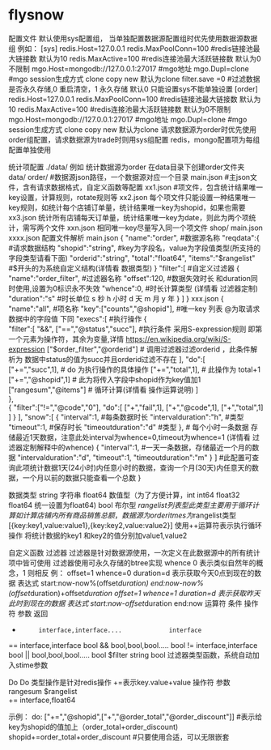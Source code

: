 # flysnow
配置文件
  默认使用sys配置组，
  当单独配置数据源配置组时优先使用数据源数据组
  例如：
    [sys]
    redis.Host=127.0.0.1
    redis.MaxPoolConn=100               #redis链接池最大链接数 默认为10
    redis.MaxActive=100                 #redis连接池最大活跃链接数 默认为0不限制
    mgo.Host=mongodb://127.0.0.1:27017  #mgo地址
    mgo.Dupl=clone                      #mgo session生成方式 clone copy new 默认为clone
    filter.save =0                      #过滤数据是否永久存储,0 重启清空，1 永久存储 默认0 只能设置sys不能单独设置
    [order]
    redis.Host=127.0.0.1
    redis.MaxPoolConn=100               #redis链接池最大链接数 默认为10
    redis.MaxActive=100                 #redis连接池最大活跃链接数 默认为0不限制
    mgo.Host=mongodb://127.0.0.1:27017  #mgo地址
    mgo.Dupl=clone                      #mgo session生成方式 clone copy new 默认为clone
  请求数据源为order时优先使用order组配置，请求数据源为trade时则用sys组配置
  redis，mongo配置项为每组配置单独使用

统计项配置
  ./data/
  例如 统计数据源为order
  在data目录下创建order文件夹
  data/
    order/                              #数据源json路径，一个数据源对应一个目录
      main.json                         #主json文件，含有请求数据格式，自定义函数等配置
      xx1.json                          #项文件，包含统计结果唯一key设置，计算规则，rotate规则等
      xx2.json                            每个项文件只能设置一种结果唯一key规则，如统计每个店铺订单量，统计结果唯一key为shopid，如果也需要
      xx3.json                            统计所有店铺每天订单量，统计结果唯一key为date，则此为两个项统计，需写两个文件
      xxn.json                            相同唯一key尽量写入同一个项文件
    shop/
      main.json
      xxxx.json
配置文件解析
  main.json
     {
       "name":"order",                  #数据源名称
       "reqdata":{                      #请求数据结构
         "shopid":"string",             #key为字段名，value为字段值类型(所支持的字段类型请看下面)
         "orderid":"string",
         "total":"float64",
         "items":"$rangelist"           #$开头的为系统自定义结构(详情看 数据类型)
         }
       "filter":[                       #自定义过滤器
         {
           "name":"order_filter",       #过滤器名称
           "offset":120,                #数据失效时长 和duration同时使用,设置为0标识永不失效
           "whence":0,                  #时长计算类型 (详情看 过滤器定制)
           "duration":"s"               #时长单位 s 秒 h 小时 d 天 m 月 y 年
           }
         ]
     }
  xxx.json
     {
       "name":"all",                    #项名称
       "key":["counts","@shopid"],      #唯一key 列表  @为取请求数据中的字段值 下同
       "execs":[                        #执行操作
         {                              
           "filter":[
              "&&",
              ["==","@status","succ"], #执行条件 采用S-expression规则 即第一个元素为操作符，其余为变量,详情  https://en.wikipedia.org/wiki/S-expression
              ["$order_filter","@orderid"] # 调用过滤器过滤orderid ，此条件解析为 数据中status的值为succ并且orderid过滤不存在
           ],
           "do":[                       
             ["+=","succ",1],            # do 为执行操作的具体操作 
             ["+=","total",1],           # 此操作为 total+1
             ["+=","@shopid",1]          # 此为将传入字段中shopid作为key值加1
             ["rangesum","@items"]       # 循环计算(详情看 操作运算说明)
           ]                            
         },                            
         {
           "filter":["!=","@code","0"],
           "do":[
             ["+","fail",1],
             ["+","@code",1],
             ["+","total",1]
           ]
         }
       ],
       "snow":[
         {
           "interval":1,                #每条数据时长
           "intervalduration":"h",      #类型
           "timeout":1,                 #保存时长
           "timeoutduration":"d"        #类型
         },                             # 每个小时一条数据 存储最近1天数据，注意此处interval为whence=0,timeout为whence=1 (详情看 过滤器定制解释中的whence)
          {
           "interval":1,                #一天一条数据，存储最近一个月的数据
           "intervalduration":"d",
           "timeout":1,
           "timeoutduration":"m"
         }
       ]                                #此配置可查询此项统计数据1天(24小时)内任意小时的数据，查询一个月(30天)内任意天的数据，一个月以前的数据只能查看一个总数
     }

数据类型
   string  字符串
   float64 数值型（为了方便计算，int int64 float32 float64 统一设置为float64)
   bool    布尔型
   $rangelist 列表型 此类型主要用于循环计算 如计算店铺内所有商品销售总额，数据源为order itmes为$rangelist类型 [{key:key1,value:value1},{key:key2,value:value2}]
                  使用++运算符表示执行循环操作 将统计数据的key1 和key2的值分别加value1,value2

自定义函数
  过滤器
    过滤器是针对数据源使用，一次定义在此数据源中的所有统计项中皆可使用
    过滤器使用可永久存储的btree实现
    whence  0 表示类似自然年的概念，1 则相反
       例：
          offset=1
          whence=0
          duration=d
          表示获取今天0点到现在的数据  表达式 start:now-now%(offset*duration) end:now-now%(offset*duration)+offset*duration
          offset=1
          whence=1
          duration=d
          表示获取昨天此时到现在的数据 表达式 start:now-offset*duration end:now
运算符
  条件
  操作符        参数                              返回
   +          interface,interface....             interface
   ==         interface,interface                 bool
   &&         bool,bool,bool.....                 bool
   !=         interface,interface                 bool
   ||         bool,bool,bool.....                 bool
   $filter    string                              bool            过滤器类型函数，系统自动加入stime参数

  Do                                                              Do 类型操作是针对redis操作 +=表示key.value+value
  操作符        参数                            
   rangesum    $rangelist                        
   +=          interface,float64

  示例：
  do:
    ["+=","@shopid",["+","@order_total","@order_discount"]]       #表示给key为shopid的值加上（order_total+order_discount)
                                                                       shopid+=order_total+order_discount
                                                                  #只要使用合适，可以无限嵌套

